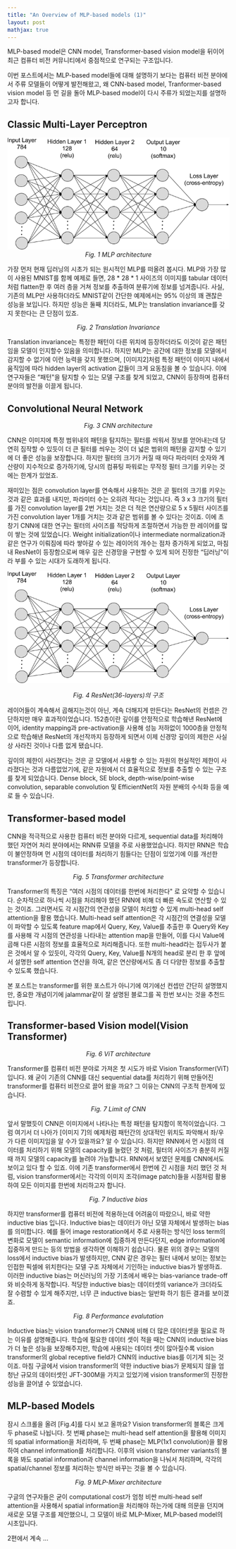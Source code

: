 ```yaml
---
title: "An Overview of MLP-based models (1)"
layout: post
mathjax: true
---
```


 MLP-based model은 CNN model, Transformer-based vision model을 뒤이어 최근 컴퓨터 비전 커뮤니티에서 중점적으로 연구되는 구조입니다.   

 이번 포스트에서는 MLP-based model들에 대해 설명하기 보다는 컴퓨터 비전 분야에서 주류 모델들이 어떻게 발전해왔고, 왜 CNN-based model, Tranformer-based vision model 등 먼 길을 돌아 MLP-based model이 다시 주류가 되었는지를 설명하고자 합니다.   




## Classic Multi-Layer Perceptron
<center>
<img src="/assets/mlp.png">
<em>Fig. 1 MLP architecture</em>
</center>

 가장 먼저 현재 딥러닝의 시초가 되는 원시적인 MLP를 떠올려 봅시다.  MLP와 가장 많이 사용된 MNIST를 함께 예제로 들면, 28 * 28 * 1 사이즈의 이미지를 tabular 데이터처럼 flatten한 후 여러 층을 거쳐 정보를 추출하여 분류기에 정보를 넘겨줍니다.  사실, 기존의 MLP만 사용하더라도 MNIST같이 간단한 예제에서는 95% 이상의 꽤 괜찮은 성능을 보입니다. 하지만 성능은 둘째 치더라도, MLP는 translation invariance를 갖지 못한다는 큰 단점이 있죠. 

<p align = "center">
<em>Fig. 2 Translation Invariance</em>
</p>

 Translation invariance는 특정한 패턴이 다른 위치에 등장하더라도 이것이 같은 패턴임을 모델이 인지할수 있음을 의미합니다. 하지만 MLP는 공간에 대한 정보를 모델에서 감지할 수 없기에 이런 능력을 갖지 못했으며, [이미지2]처럼 특정 패턴이 이미지 내에서 움직임에 따라 hidden layer의 activation 값들이 크게 요동침을 볼 수 있습니다. 이에 연구자들은 “패턴"을 탐지할 수 있는 모델 구조를 찾게 되었고, CNN이 등장하며 컴퓨터 분야의 발전을 이끌게 됩니다.

## Convolutional Neural Network

<p align = "center">
<em>Fig. 3 CNN architecture</em>
</p>

 CNN은 이미지에 특정 범위내의 패턴을 탐지하는 필터를 씌워서 정보를 얻어내는데 당연히 짐작할 수 있듯이 더 큰 필터를 씌우는 것이 더 넓은 범위의 패턴을 감지할 수 있기에 더 좋은 성능을 보장합니다. 하지만 필터의 크기가 커질 때 마다 파라미터 숫자와 계산량이 지수적으로 증가하기에, 당시의 컴퓨팅 파워로는 무작정 필터 크기를 키우는 것에는 한계가 있었죠. 

 재미있는 점은 convolution layer를 연속해서 사용하는 것은 곧 필터의 크기를 키우는 것과 같은 효과를 내지만, 파라미터 수는 오히려 적다는 것입니다. 즉 3 x 3 크기의 필터를 가진 convolution layer를 2번 거치는 것은 더 적은 연산량으로 5 x 5필터 사이즈를 가진 convolution layer 1개를 거치는 것과 같은 범위를 볼 수 있다는 것이죠. 이에 초창기 CNN에 대한 연구는 필터의 사이즈를 적당하게 조절하면서 가능한 한 레이어를 많이 쌓는 것에 있었습니다. Weight initialization이나 intermediate normalization과 같은 연구가 이뤄짐에 따라 쌓아갈 수 있는 레이어의 개수는 점차 증가하게 되었고, 마침내 ResNet이 등장함으로써 매우 깊은 신경망을 구현할 수 있게 되어 진정한 “딥러닝"이라 부를 수 있는 시대가 도래하게 됩니다.

![ResNet](/assets/mlp.png)

<p align = "center">
<em>Fig. 4 ResNet(36-layers)의 구조</em>
</p>

 레이어들이 계속해서 곱해지는것이 아닌, 계속 더해지게 만든다는 ResNet의 컨셉은 간단하지만 매우 효과적이었습니다. 152층이란 깊이를 안정적으로 학습해낸 ResNet에 이어, identity mapping과 pre-activation을 사용해 성능 저하없이 1000층을 안정적으로 학습해낸 ResNet의 개선작까지 등장하게 되면서 이제 신경망 깊이의 제한은 사실상 사라진 것이나 다름 없게 됐습니다. 

 깊이의 제한이 사라졌다는 것은 곧 모델에서 사용할 수 있는 자원의 현실적인 제한이 사라졌다는 것과 다름없었기에,  같은 자원에서 더 효율적으로 정보를 추출할 수 있는 구조를 찾게 되었습니다. Dense block, SE block, depth-wise/point-wise convolution, separable convolution 및 EfficientNet의 자원 분배의 수식화 등을 예로 들 수 있습니다.

## Transformer-based model

 CNN을 적극적으로 사용한 컴퓨터 비전 분야와 다르게, sequential data를 처리해야 했던 자연어 처리 분야에서는 RNN류 모델을 주로 사용했었습니다. 하지만 RNN은 학습이 불안정하며 먼 시점의 데이터를 처리하기 힘들다는 단점이 있었기에 이를 개선한 transformer가 등장합니다.

<p align = "center">
<em>Fig. 5 Transformer architecture</em>
</p>

 Transformer의 특징은 “여러 시점의 데이터를 한번에 처리한다" 로 요약할 수 있습니다. 순차적으로 하나씩 시점을 처리해야 했던 RNN에 비해 더 빠른 속도로 연산할 수 있는 것이죠. 그러면서도 각 시점간의 연관성을 모델이 처리할 수 있게 multi-head self attention을 활용 했습니다. Multi-head self attention은 각 시점간의 연결성을 모델이 파악할 수 있도록 feature map에서 Query, Key, Value를 추출한 후 Query와 Key를 사용해 각 시점의 연관성을 나타내는 attention map을 만들어, 이를 다시 Value에 곱해 다른 시점의 정보를 효율적으로 처리해줍니다. 또한 multi-head라는 접두사가 붙은 것에서 알 수 있듯이, 각각의 Query, Key, Value를 N개의 head로 분리 한 후 앞에서 설명한 self attention 연산을 하여, 같은 연산량에서도 좀 더 다양한 정보를 추출할 수 있도록 했습니다.

 본 포스트는 transformer를 위한 포스트가 아니기에 여기에선 컨셉만 간단히 설명했지만, 중요한 개념이기에 jalammar같이 잘 설명된 블로그를 꼭 한번 보시는 것을 추천드립니다.

## Transformer-based Vision model(Vision Transformer)

<p align = "center">
<em>Fig. 6 ViT architecture</em>
</p>

 Transformer를 컴퓨터 비전 분야로 가져온 첫 시도가 바로 Vision Transformer(ViT)입니다. 왜 굳이 기존의 CNN를 대신 sequential data를 처리하기 위해 만들어진 transformer를 컴퓨터 비전으로 끌어 왔을 까요? 그 이유는 CNN의 구조적 한계에 있습니다.

<p align = "center">
<em>Fig. 7 Limit of CNN </em>
</p>

 앞서 말했듯이 CNN은 이미지에서 나타나는 특정 패턴을 탐지함이 목적이었습니다. 그럼 여기서 더 나아가 [이미지 7]의 예제처럼 패턴간의 상대적인 위치도 파악해서 좌/우가 다른 이미지임을 알 수가 있을까요? 알 수 있습니다. 하지만 RNN에서 먼 시점의 데이터를 처리하기 위해 모델의 capacity를 늘렸던 것 처럼, 필터의 사이즈가 충분히 커질 때 까지 모델의 capacity를 늘려야 가능합니다. RNN에서 보였던 문제를 CNN에서도 보이고 있다 할 수 있죠. 이에 기존 transformer에서 한번에 긴 시점을 처리 했던 것 처럼, vision transformer에서는 각각의 이미지 조각(image patch)들을 시점처럼 활용하여 모든 이미지를 한번에 처리하고자 합니다.

<p align = "center">
<em>Fig. 7 Inductive bias </em>
</p>

 하지만 transformer를 컴퓨터 비전에 적용하는데 어려움이 따랐으니, 바로 약한 inductive bias 입니다. Inductive bias는 데이터가 아닌 모델 자체에서 발생하는 bias를 의미합니다. 예를 들어 image restoration에서 주로 사용하는 방식인 loss term의 변화로 모델이 semantic information에 집중하게 만든다던지, edge information에 집중하게 만드는 등의 방법을 생각하면 이해하기 쉽습니다. 물론 위의 경우는 모델의 loss에서 inductive bias가 발생하지만, CNN 같은 경우는 필터 내에서 보이는 정보는 인접한 픽셀에 위치한다는 모델 구조 자체에서 기인하는 inductive bias가 발생하죠. 이러한 inductive bias는 머신러닝의 가장 기초에서 배우는 bias-variance trade-off와 비슷하게 동작합니다. 적당한 inductive bias는 데이터셋의 variance가 크더라도 잘 수렴할 수 있게 해주지만, 너무 큰 inductive bias는 일반화 하기 힘든 결과를 보이겠죠. 

<p align = "center">
<em>Fig. 8 Performance evalutation </em>
</p>

 Inductive bias는 vision transformer가 CNN에 비해 더 많은 데이터셋을 필요로 하는 이유를 설명해줍니다. 학습에 필요한 데이터 셋이 적을 때는 CNN의 inductive bias 가 더 높은 성능을 보장해주지만, 학습에 사용되는 데이터 셋이 많아질수록 vision transformer의 global receptive field가 CNN의 inductive bias를 이기게 되는 것이죠. 마침 구글에서 vision transformer의 약한 inductive bias가 문제되지 않을 엄청난 규모의 데이터셋인 JFT-300M을 가지고 있었기에 vision transformer의 진정한 성능을 끌어낼 수 있었습니다.

## MLP-based Models

 잠시 스크롤을 올려 [Fig.4]를 다시 보고 올까요? Vision transformer의 블록은 크게 두 phase로 나뉩니다. 첫 번째 phase는 multi-head self attention을 활용해 이미지의 spatial information을 처리하며, 두 번째 phase는 MLP(1x1 convolution)을 활용하여 channel information를 처리합니다. 이후의 vision transformer variants의 블록을 봐도 spatial information과 channel information을 나눠서 처리하며, 각각의 spatial/channel 정보를 처리하는 방식만 바꾸는 것을 볼 수 있습니다. 

<p align = "center">
<em>Fig. 9 MLP-Mixer architecture </em>
</p>

 구글의 연구자들은 굳이 computational cost가 엄청 비싼 multi-head self attention을 사용해서 spatial information을 처리해야 하는가에 대해 의문을 던지며 새로운 모델 구조를 제안했으니, 그 모델이 바로 MLP-Mixer, MLP-based model의 시초입니다.

2편에서 계속 ...
